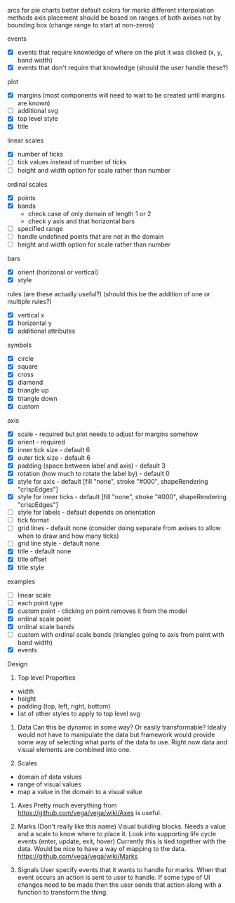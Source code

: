 arcs for pie charts
better default colors for marks
different interpolation methods
axis placement should be based on ranges of both axises not by bounding box (change range to start at non-zeros)

events
  - [x] events that require knowledge of where on the plot it was clicked (x, y, band width)
  - [x] events that don't require that knowledge (should the user handle these?)

plot
  - [x] margins (most components will need to wait to be created until margins are known)
  - [ ] additional svg
  - [x] top level style
  - [x] title

linear scales
  - [x] number of ticks
  - [ ] tick values instead of number of ticks
  - [ ] height and width option for scale rather than number

ordinal scales
  - [x] points
  - [x] bands
    - check case of only domain of length 1 or 2
    - check y axis and that horizontal bars
  - [ ] specified range
  - [ ] handle undefined points that are not in the domain
  - [ ] height and width option for scale rather than number

bars
  - [x] orient (horizonal or vertical)
  - [x] style

rules (are these actually useful?) (should this be the addition of one or multiple rules?)
  - [x] vertical x
  - [x] horizontal y
  - [x] additional attributes

symbols
  - [x] circle
  - [x] square
  - [x] cross
  - [x] diamond
  - [x] triangle up
  - [x] triangle down
  - [x] custom

axis
  - [x] scale - required but plot needs to adjust for margins somehow
  - [x] orient - required
  - [x] inner tick size - default 6
  - [x] outer tick size - default 6
  - [x] padding (space between label and axis) - default 3
  - [x] rotation (how much to rotate the label by) - default 0
  - [x] style for axis - default [fill "none", stroke "#000", shapeRendering "crispEdges"]
  - [x] style for inner ticks - default [fill "none", stroke "#000", shapeRendering "crispEdges"]
  - [ ] style for labels - default depends on orientation
  - [ ] tick format
  - [ ] grid lines - default none (consider doing separate from axises to allow when to draw and how many ticks)
  - [ ] grid line style - default none
  - [x] title - default none
  - [x] title offset
  - [x] title style

examples
  - [ ] linear scale
  - [ ] each point type
  - [x] custom point - clicking on point removes it from the model
  - [x] ordinal scale point
  - [x] ordinal scale bands
  - [ ] custom with ordinal scale bands (triangles going to axis from point with band width)
  - [x] events  

Design

1. Top level Properties
  - width
  - height
  - padding (top, left, right, bottom)
  - list of other styles to apply to top level svg

1. Data
  Can this be dynamic in some way? Or easily transformable? Ideally would not have to manipulate the data but framework would provide some way of selecting what parts of the data to use. Right now data and visual elements are combined into one.

1. Scales
  - domain of data values
  - range of visual values
  - map a value in the domain to a visual value

1. Axes
  Pretty much everything from https://github.com/vega/vega/wiki/Axes is useful.

1. Marks (Don't really like this name)
  Visual building blocks. Needs a value and a scale to know where to place it. Look into supporting life cycle events (enter, update, exit, hover) Currently this is tied together with the data. Would be nice to have a way of mapping to the data.  https://github.com/vega/vega/wiki/Marks

1. Signals
  User specify events that it wants to handle for marks. When that event occurs
  an action is sent to user to handle. If some type of UI changes need to be made
  then the user sends that action along with a function to transform the thing.   
